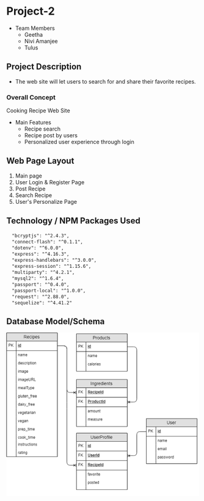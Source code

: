 # Project-2
* Team Members
  * Geetha
  * Nivi Amanjee
  * Tulus 

## Project Description
* The web site will let users to search for and share their favorite recipes.

### Overall Concept
Cooking Recipe Web Site

* Main Features
   * Recipe search
   * Recipe post by users
   * Personalized user experience through login

## Web Page Layout
1. Main page
1. User Login & Register Page
1. Post Recipe
1. Search Recipe
1. User's Personalize Page


## Technology / NPM Packages Used
```
  "bcryptjs": "^2.4.3",
  "connect-flash": "^0.1.1",
  "dotenv": "^6.0.0",
  "express": "^4.16.3",
  "express-handlebars": "^3.0.0",
  "express-session": "^1.15.6",
  "multiparty": "^4.2.1",
  "mysql2": "^1.6.4",
  "passport": "^0.4.0",
  "passport-local": "^1.0.0",
  "request": "^2.88.0",
  "sequelize": "^4.41.2"
```

## Database Model/Schema
![Database Schema](public/images/models.png)


